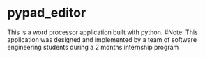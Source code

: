 # pypad_editor
This is a word processor application built with python. 
#Note: This application was designed and implemented by a team of software engineering students during a 2 months internship program
